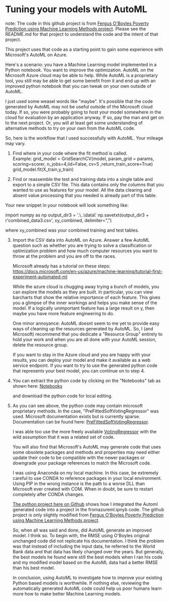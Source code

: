 # Tuning your models with AutoML

note: The code in this github project is from [Fergus O'Boyles Poverty Prediction using Machine Learning Methods project](https://github.com/FergusOBoyle/sustainable-dev-goals-forecasting). Please see the README.md for that project to understand
the code and the intent of that project.

This project uses that code as a starting point to gain some experience with Microsoft's AutoML on Azure.

Here's a scenario: you have a Machine Learning model implemented in a Python notebook.  You want to improve the optimization.  AutoML on the Microsoft Azure cloud may be able to help. While AutoML is a proprietary tool, you still may be able to get some benefit from it and end up with an improved python notebook that you can tweak on your own outside of AutoML.

I just used some weasel words like "maybe".  It's possible that the code generated by AutoML may not be useful outside of the Microsoft cloud today.  If so, you were probably going to host your model somewhere in the cloud for evaluation by an application anyway. If so, pay the man and get on to the next project.  Or, you will at least get some understanding of alternative methods to try on your own from the AutoML code.

So, here is the workflow that I used successfully with AutoML. Your mileage may vary.

1. Find where in your code where the fit method is called.  
   Example: 
            grid_model = GridSearchCV(model, param_grid = params, scoring=scorer,
                        n_jobs=4,iid=False, cv=5 ,return_train_score=True)
            grid_model.fit(X_train,y_train) 

2. Find or reassemble the test and training data into a single table and export to a simple CSV file. This data contains only the columns that you wanted to use as features for your model.  All the data clearing and absent value processing that you needed is already part of this table.

Your new snippet in your notebook will look something like:

import numpy as np
output_dir3 = '.\\..\\data\\'
np.savetxt(output_dir3 + r'combined_data3.csv', xy_combined, delimiter=",")

where xy_combined was your combined training and test tables.

3. Import the CSV data into AutoML on Azure.  Answer a few AutoML question such as whether you are 
   trying to solve a classification or optimization problem and how much computer resources you want 
   to throw at the problem and you are off to the races.
   
   Microsoft already has a tutorial on these steps: 
   https://docs.microsoft.com/en-us/azure/machine-learning/tutorial-first-experiment-automated-ml 
   
   While the azure cloud is chugging away trying a bunch of models, you can explore the models
   as they are built. In particular, you can view barcharts that show the relative importance of
   each feature.  This gives you a glimpse of the inner workings and 
   helps you make sense of the model.  If a logically unimportant feature has a large result 
   on y, then maybe you have more feature engineering to do.
   
   One minor annoyance: AutoML doesnt seem to me yet to provide easy ways of cleaning up the
   resources generated by AutoML. So, I (and Microsoft) recommend that you dedicate a "Resource Group" entirely
   to hold your work and when you are all done with your AutoML session, delete the resource group.
   
   If you want to stay in the Azure cloud and you are happy with your results, you can deploy your
   model and make it available as a web service endpoint.  If you want to try to use the generated
   python code that represents your best model, you can continue on to step 4.
   
4. You can extract the python code by clicking on the "Notebooks" tab as shown here:
   [Notebooks](/azurenotebook2.png)
   
   and download the python code for local editing.
   
5. As you can see above, the python code may contain microsoft proprietary methods.  In the case, 
   "PreFittedSoftVotingRegressor" was used.  Microsoft documentation exists but is currently sparse.
   Documentation can be found here: [PreFittedSoftVotingRegressor](https://docs.microsoft.com/en-us/python/api/azureml-automl-runtime/azureml.automl.runtime.shared.model_wrappers.prefittedsoftvotingregressor?view=azure-ml-py).
   
   I was able too use the more freely available 
   [VotingRegressor](https://scikit-learn.org/stable/modules/generated/sklearn.ensemble.VotingRegressor.html)
   with the wild assumption that it was a related set of code.
   
   You will also find that Microsoft's AutoML may generate code that uses some obsolete packages and methods 
   and properties may need either update their code to be compatible with the newer packages or downgrade your
   package references to match the Microsoft code.
   
   I was using Anaconda on my local machine.  In this case, be extremely careful to use CONDA to reference packages
   in your local environment. Using PIP in the wrong instance is the path to a worse DLL than Microsoft ever
   created with COM.
   When in doubt, be sure to restart completely after CONDA changes.
   
   [The python project here on Github](https://github.com/jgrenadier/human) shows how I integrated the Automl generated code into
   a project in the fromazureml.ipnyb code.  The github project is only slightly modified from 
   [Fergus O'Boyles Poverty Prediction using Machine Learning Methods project](https://github.com/FergusOBoyle/sustainable-dev-goals-forecasting).
   
   So, when all was said and done, did AutoML generate an improved model. I think so.  To begin with, the RMSE using O'Boyles
   original unchanged code did not replicate his documentation. I think the problem was that instead of 
   including the input data, he referred to the World Bank data and that data has likely changed over the years.
   But generally, the best models he found were still the best models when I ran his code and my modified model based on
   the AutoML data had a better RMSE than his best model.
   
   In conclusion,  using AutoML to investigate how to improve your existing Python based models is worthwhile.  If nothing else, 
   reviewing the automatically generated AutoML code could help us poor humans learn more how to make better Machine Learning models.
   
   




